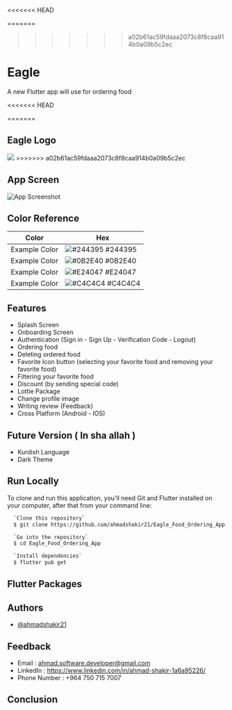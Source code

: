 <<<<<<< HEAD

=======
>>>>>>> a02b61ac59fdaaa2073c8f8caa914b0a09b5c2ec
# Eagle

A new Flutter app will use for ordering food

<<<<<<< HEAD

=======
## Eagle Logo
<picture>
<img src="\Food-Ordering-App\Eagle Logo.jpg">
 </picture>
>>>>>>> a02b61ac59fdaaa2073c8f8caa914b0a09b5c2ec

## App Screen

![App Screenshot](https://via.placeholder.com/468x300?text=App+Screenshot+Here)

## Color Reference

| Color             | Hex                                                                |
| ----------------- | ------------------------------------------------------------------ |
| Example Color | ![#244395](https://via.placeholder.com/10/244395?text=+) #244395 |
| Example Color | ![#0B2E40](https://via.placeholder.com/10/0B2E40?text=+) #0B2E40 |
| Example Color | ![#E24047](https://via.placeholder.com/10/E24047?text=+) #E24047 |
| Example Color | ![#C4C4C4](https://via.placeholder.com/10/C4C4C4?text=+) #C4C4C4 |


## Features

  - Splash Screen
  - Onboarding Screen
  - Authentication (Sign in - Sign Up - Verification Code - Logout)
  - Ordering food
  - Deleting ordered food
  - Favorite Icon button (selecting your favorite food and removing your favorite food)
  - Filtering your favorite food
  - Discount (by sending special code)
  - Lottie Package
  - Change profile image
  - Writing review (Feedback)
  - Cross Platform (Android - IOS)


  ## Future Version ( In sha allah )
   
   - Kurdish Language
   - Dark Theme


## Run Locally 

To clone and run this application, you'll need Git and Flutter installed on your computer, after that from your command line:

```bash
  `Clone this repository`
  $ git clone https://github.com/ahmadshakir21/Eagle_Food_Ordering_App.git

  `Go into the repository`
  $ cd Eagle_Food_Ordering_App

  `Install dependencies`
  $ flutter pub get
```
    
## Flutter Packages
## Authors

- [@ahmadshakir21](https://github.com/ahmadshakir21)


## Feedback

  - Email : ahmad.software.developer@gmail.com
  - LinkedIn : https://www.linkedin.com/in/ahmad-shakir-1a6a95226/
  - Phone Number : +964 750 715 7007


## Conclusion